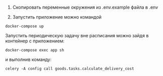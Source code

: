 1. Скопировать переменные окружения из .env.example файла в .env

2. Запустить приложение можно командой
```shell
docker-compose up
```

Запустить периодическую задачу вне расписания можно зайдя в контейнер с приложением:
```shell
docker-compose exec app sh
```
и выполнив команду:
```shell
celery -A config call goods.tasks.calculate_delivery_cost
```
